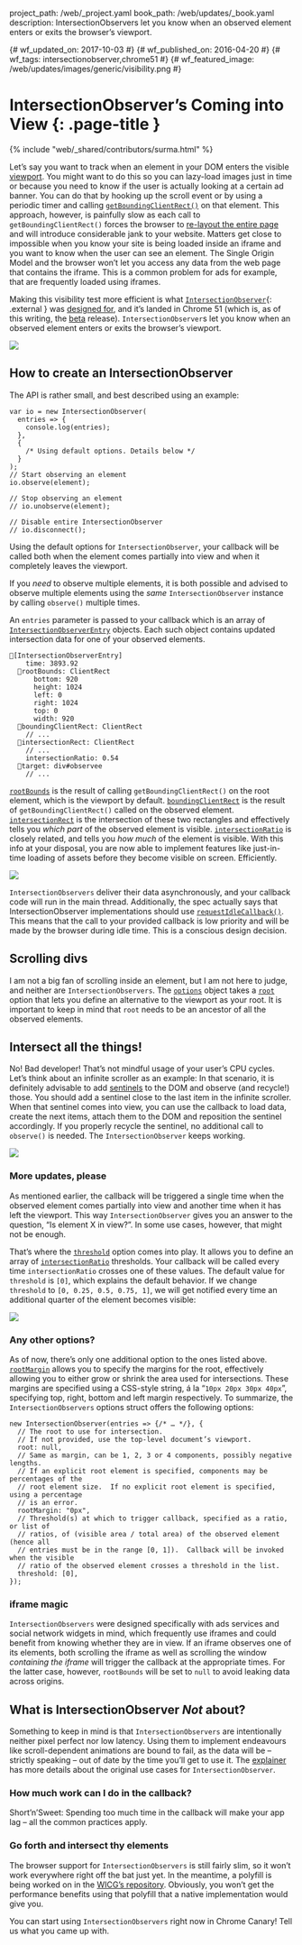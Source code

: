 project_path: /web/_project.yaml book_path: /web/updates/_book.yaml description: IntersectionObservers let you know when an observed element enters or exits the browser’s viewport.

{# wf_updated_on: 2017-10-03 #} {# wf_published_on: 2016-04-20 #} {# wf_tags: intersectionobserver,chrome51 #} {# wf_featured_image: /web/updates/images/generic/visibility.png #}

# IntersectionObserver’s Coming into View {: .page-title }

{% include "web/_shared/contributors/surma.html" %}

Let’s say you want to track when an element in your DOM enters the visible [viewport](https://en.wikipedia.org/wiki/Viewport). You might want to do this so you can lazy-load images just in time or because you need to know if the user is actually looking at a certain ad banner. You can do that by hooking up the scroll event or by using a periodic timer and calling [`getBoundingClientRect()`](https://developer.mozilla.org/en-US/docs/Web/API/Element/getBoundingClientRect) on that element. This approach, however, is painfully slow as each call to `getBoundingClientRect()` forces the browser to [re-layout the entire page](https://gist.github.com/paulirish/5d52fb081b3570c81e3a) and will introduce considerable jank to your website. Matters get close to impossible when you know your site is being loaded inside an iframe and you want to know when the user can see an element. The Single Origin Model and the browser won’t let you access any data from the web page that contains the iframe. This is a common problem for ads for example, that are frequently loaded using iframes.

Making this visibility test more efficient is what [`IntersectionObserver`](https://w3c.github.io/IntersectionObserver){: .external } was [designed for](https://github.com/WICG/IntersectionObserver/blob/gh-pages/explainer.md), and it’s landed in Chrome 51 (which is, as of this writing, the [beta](https://www.google.com/chrome/browser/beta.html) release). `IntersectionObserver`s let you know when an observed element enters or exits the browser’s viewport.

<img src="/web/updates/images/2016/04/intersectionobserver/iframe.gif" />

## How to create an IntersectionObserver

The API is rather small, and best described using an example:

    var io = new IntersectionObserver(
      entries => {
        console.log(entries);
      },
      {
        /* Using default options. Details below */
      }
    );
    // Start observing an element
    io.observe(element);
    
    // Stop observing an element
    // io.unobserve(element);
    
    // Disable entire IntersectionObserver
    // io.disconnect();
    

Using the default options for `IntersectionObserver`, your callback will be called both when the element comes partially into view and when it completely leaves the viewport.

If you *need* to observe multiple elements, it is both possible and advised to observe multiple elements using the *same* `IntersectionObserver` instance by calling `observe()` multiple times.

An `entries` parameter is passed to your callback which is an array of [`IntersectionObserverEntry`](https://w3c.github.io/IntersectionObserver#intersection-observer-entry) objects. Each such object contains updated intersection data for one of your observed elements.

    🔽[IntersectionObserverEntry]
        time: 3893.92
      🔽rootBounds: ClientRect
          bottom: 920
          height: 1024
          left: 0
          right: 1024
          top: 0
          width: 920
      🔽boundingClientRect: ClientRect
        // ...
      🔽intersectionRect: ClientRect
        // ...
        intersectionRatio: 0.54
      🔽target: div#observee
        // ...
    

[`rootBounds`](https://w3c.github.io/IntersectionObserver#dom-intersectionobserverentry-rootbounds) is the result of calling `getBoundingClientRect()` on the root element, which is the viewport by default. [`boundingClientRect`](https://w3c.github.io/IntersectionObserver#dom-intersectionobserverentry-boundingclientrect) is the result of `getBoundingClientRect()` called on the observed element. [`intersectionRect`](https://w3c.github.io/IntersectionObserver#dom-intersectionobserverentry-intersectionrect) is the intersection of these two rectangles and effectively tells you *which part* of the observed element is visible. [`intersectionRatio`](https://w3c.github.io/IntersectionObserver#dom-intersectionobserverentry-intersectionratio) is closely related, and tells you *how much* of the element is visible. With this info at your disposal, you are now able to implement features like just-in-time loading of assets before they become visible on screen. Efficiently.

<img src="/web/updates/images/2016/04/intersectionobserver/intersectratio.png" />

`IntersectionObservers` deliver their data asynchronously, and your callback code will run in the main thread. Additionally, the spec actually says that IntersectionObserver implementations should use [`requestIdleCallback()`](https://w3c.github.io/IntersectionObserver#queue-intersection-observer-task). This means that the call to your provided callback is low priority and will be made by the browser during idle time. This is a conscious design decision.

## Scrolling divs

I am not a big fan of scrolling inside an element, but I am not here to judge, and neither are `IntersectionObservers`. The [`options`](https://w3c.github.io/IntersectionObserver#dictdef-intersectionobserverinit) object takes a [`root`](https://w3c.github.io/IntersectionObserver#dom-intersectionobserverinit-root) option that lets you define an alternative to the viewport as your root. It is important to keep in mind that `root` needs to be an ancestor of all the observed elements.

## Intersect all the things!

No! Bad developer! That’s not mindful usage of your user’s CPU cycles. Let’s think about an infinite scroller as an example: In that scenario, it is definitely advisable to add [sentinels](https://en.wikipedia.org/wiki/Sentinel_value) to the DOM and observe (and recycle!) those. You should add a sentinel close to the last item in the infinite scroller. When that sentinel comes into view, you can use the callback to load data, create the next items, attach them to the DOM and reposition the sentinel accordingly. If you properly recycle the sentinel, no additional call to `observe()` is needed. The `IntersectionObserver` keeps working.

<img src="/web/updates/images/2016/04/intersectionobserver/infinitescroller.png" />

### More updates, please

As mentioned earlier, the callback will be triggered a single time when the observed element comes partially into view and another time when it has left the viewport. This way `IntersectionObserver` gives you an answer to the question, “Is element X in view?”. In some use cases, however, that might not be enough.

That’s where the [`threshold`](https://w3c.github.io/IntersectionObserver#dom-intersectionobserverinit-threshold) option comes into play. It allows you to define an array of [`intersectionRatio`](https://w3c.github.io/IntersectionObserver#dom-intersectionobserverentry-intersectionratio) thresholds. Your callback will be called every time `intersectionRatio` crosses one of these values. The default value for `threshold` is `[0]`, which explains the default behavior. If we change `threshold` to `[0, 0.25, 0.5, 0.75, 1]`, we will get notified every time an additional quarter of the element becomes visible:

<img src="/web/updates/images/2016/04/intersectionobserver/threshold.gif" />

### Any other options?

As of now, there’s only one additional option to the ones listed above. [`rootMargin`](https://w3c.github.io/IntersectionObserver#dom-intersectionobserverinit-rootmargin) allows you to specify the margins for the root, effectively allowing you to either grow or shrink the area used for intersections. These margins are specified using a CSS-style string, á la “`10px 20px 30px 40px`”, specifying top, right, bottom and left margin respectively. To summarize, the `IntersectionObservers` options struct offers the following options:

    new IntersectionObserver(entries => {/* … */}, {
      // The root to use for intersection.
      // If not provided, use the top-level document’s viewport.
      root: null,
      // Same as margin, can be 1, 2, 3 or 4 components, possibly negative lengths.
      // If an explicit root element is specified, components may be percentages of the
      // root element size.  If no explicit root element is specified, using a percentage
      // is an error.
      rootMargin: "0px",
      // Threshold(s) at which to trigger callback, specified as a ratio, or list of
      // ratios, of (visible area / total area) of the observed element (hence all
      // entries must be in the range [0, 1]).  Callback will be invoked when the visible
      // ratio of the observed element crosses a threshold in the list.
      threshold: [0],
    });
    

### iframe magic

`IntersectionObservers` were designed specifically with ads services and social network widgets in mind, which frequently use iframes and could benefit from knowing whether they are in view. If an iframe observes one of its elements, both scrolling the iframe as well as scrolling the window *containing the iframe* will trigger the callback at the appropriate times. For the latter case, however, `rootBounds` will be set to `null` to avoid leaking data across origins.

## What is IntersectionObserver *Not* about?

Something to keep in mind is that `IntersectionObservers` are intentionally neither pixel perfect nor low latency. Using them to implement endeavours like scroll-dependent animations are bound to fail, as the data will be – strictly speaking – out of date by the time you’ll get to use it. The [explainer](https://github.com/WICG/IntersectionObserver/blob/gh-pages/explainer.md) has more details about the original use cases for `IntersectionObserver`.

### How much work can I do in the callback?

Short’n’Sweet: Spending too much time in the callback will make your app lag – all the common practices apply.

### Go forth and intersect thy elements

The browser support for `IntersectionObservers` is still fairly slim, so it won’t work everywhere right off the bat just yet. In the meantime, a polyfill is being worked on in the [WICG’s repository](https://github.com/WICG/IntersectionObserver). Obviously, you won’t get the performance benefits using that polyfill that a native implementation would give you.

You can start using `IntersectionObservers` right now in Chrome Canary! Tell us what you came up with.